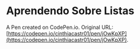 # Aprendendo Sobre Listas

A Pen created on CodePen.io. Original URL: [https://codepen.io/cinthiacastr01/pen/jOwKpXP](https://codepen.io/cinthiacastr01/pen/jOwKpXP).


